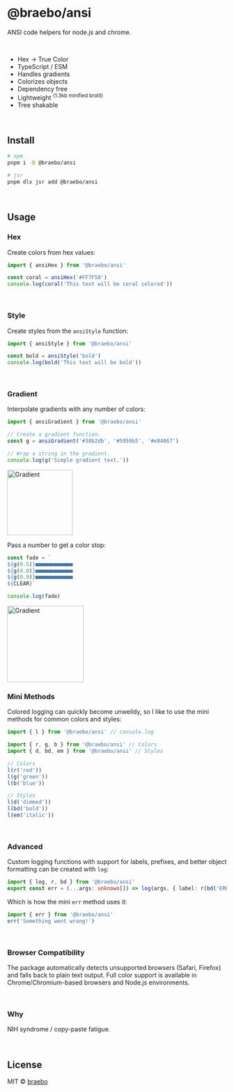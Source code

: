 # @braebo/ansi

ANSI code helpers for node.js and chrome.

<br>

-   Hex -> True Color
-   TypeScript / ESM
-   Handles gradients
-   Colorizes objects
-   Dependency free
-   Lightweight <sup>(1.3kb minified brotli)</sup>
-   Tree shakable

<br>

## Install

```zsh
# npm
pnpm i -D @braebo/ansi

# jsr
pnpm dlx jsr add @braebo/ansi
```

<br>

## Usage

### Hex

Create colors from hex values:

```typescript
import { ansiHex } from '@braebo/ansi'

const coral = ansiHex('#FF7F50')
console.log(coral('This text will be coral colored'))
```

<br>

### Style

Create styles from the `ansiStyle` function:

```typescript
import { ansiStyle } from '@braebo/ansi'

const bold = ansiStyle('bold')
console.log(bold('This text will be bold'))
```

<br>

### Gradient

Interpolate gradients with any number of colors:

```ts
import { ansiGradient } from '@braebo/ansi'

// Create a gradient function.
const g = ansiGradient('#38b2db', '#5959b5', '#e84067')

// Wrap a string in the gradient.
console.log(g('Simple gradient text.'))
```

<img src="./assets/4.png" alt="Gradient" height="150" width="auto" />

Pass a number to get a color stop:

```ts
const fade = `
${g(0.5)}■■■■■■■■■■■■
${g(0.0)}■■■■■■■■■■■■
${g(0.9)}■■■■■■■■■■■■
${CLEAR}`

console.log(fade)
```

<img src="./assets/6.png" alt="Gradient" height="175" width="auto" />

### Mini Methods

Colored logging can quickly become unweildy, so I like to use the mini methods for common colors and styles:

```typescript
import { l } from '@braebo/ansi' // console.log

import { r, g, b } from '@braebo/ansi' // Colors
import { d, bd, em } from '@braebo/ansi' // Styles

// Colors
l(r('red'))
l(g('green'))
l(b('blue'))

// Styles
l(d('dimmed'))
l(bd('bold'))
l(em('italic'))
```

<br>

### Advanced

Custom logging functions with support for labels, prefixes, and better object formatting can be created with `log`:

```typescript
import { log, r, bd } from '@braebo/ansi'
export const err = (...args: unknown[]) => log(args, { label: r(bd('ERROR')) })
```

Which is how the mini `err` method uses it:

```typescript
import { err } from '@braebo/ansi'
err('Something went wrong!')
```

<br>

### Browser Compatibility

The package automatically detects unsupported browsers (Safari, Firefox) and falls back to plain text output. Full color support is available in Chrome/Chromium-based browsers and Node.js environments.

<br>

### Why

NIH syndrome / copy-paste fatigue.

<br>

## License

MIT © [braebo](https://github.com/braebo)
